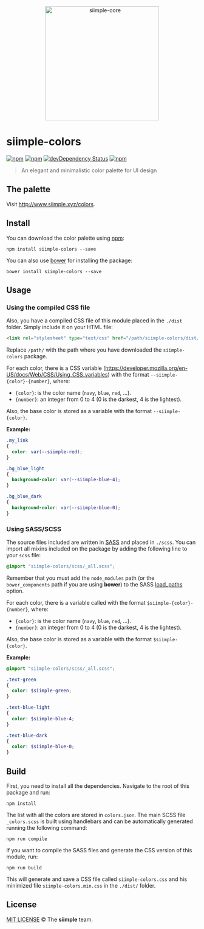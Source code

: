 <div align="center">
  <img height="300px" src="https://rawgit.com/siimple/siimple-colors/master/media/logo-inverted.png" alt="siimple-core">
  <br>
</div>

# siimple-colors

[![npm](https://img.shields.io/npm/v/siimple-colors.svg?style=flat-square)](https://www.npmjs.com/package/siimple-colors)
[![npm](https://img.shields.io/npm/dt/siimple-colors.svg?style=flat-square)](https://www.npmjs.com/package/siimple-colors)
[![devDependency Status](https://david-dm.org/siimple/siimple-colors/dev-status.svg?style=flat-square)](https://david-dm.org/siimple/siimple-colors#info=devDependencies)
[![npm](https://img.shields.io/npm/l/siimple-colors.svg?style=flat-square)](https://github.com/siimpl/siimple-colors)

> An elegant and minimalistic color palette for UI design

## The palette

Visit http://www.siimple.xyz/colors.

## Install

You can download the color palette using [npm](https://www.npmjs.com/package/siimple-colors):

```
npm install siimple-colors --save
```

You can also use [bower](http://bower.io) for installing the package:

```shell
bower install siimple-colors --save
```

## Usage

### Using the compiled CSS file

Also, you have a compiled CSS file of this module placed in the `./dist` folder. Simply include it on your HTML file:

```html
<link rel="stylesheet" type="text/css" href="/path/siimple-colors/dist/siimple-colors.css">
```

Replace `/path/` with the path where you have downloaded the `siimple-colors` package.

For each color, there is a CSS variable (https://developer.mozilla.org/en-US/docs/Web/CSS/Using_CSS_variables) with the format `--siimple-{color}-{number}`, where:

- `{color}`: is the color name (`navy`, `blue`, `red`, ...).
- `{number}`: an integer from 0 to 4 (0 is the darkest, 4 is the lightest).

Also, the base color is stored as a variable with the format `--siimple-{color}`.

**Example:**

```css
.my_link
{
  color: var(--siimple-red);
}

.bg_blue_light
{
  background-color: var(--siimple-blue-4);
}

.bg_blue_dark
{
  background-color: var(--siimple-blue-0);
}
```

### Using SASS/SCSS 

The source files included are written in [SASS](http://sass-lang.com/) and placed in `./scss`. You can import all mixins included on the package by adding the following line to your `scss` file:

```scss
@import "siimple-colors/scss/_all.scss";
```

Remember that you must add the `node_modules` path (or the `bower_components` path if you are using **bower**) to the SASS [load_paths](http://sass-lang.com/documentation/file.SASS_REFERENCE.html#load_paths-option) option.

For each color, there is a variable called with the format `$siimple-{color}-{number}`, where:

- `{color}`: is the color name (`navy`, `blue`, `red`, ...).
- `{number}`: an integer from 0 to 4 (0 is the darkest, 4 is the lightest).

Also, the base color is stored as a variable with the format `$siimple-{color}`.

**Example:**

```scss
@import "siimple-colors/scss/_all.scss";

.text-green
{
  color: $siimple-green;
}

.text-blue-light
{
  color: $siimple-blue-4;
}

.text-blue-dark
{
  color: $siimple-blue-0;
}
```

## Build

First, you need to install all the dependencies. Navigate to the root of this package and run:

```
npm install
```

The list with all the colors are stored in `colors.json`. The main SCSS file `_colors.scss` is built using handlebars and can be automatically generated running the following command:

```
npm run compile
```

If you want to compile the SASS files and generate the CSS version of this module, run:

```
npm run build
```

This will generate and save a CSS file called `siimple-colors.css` and his minimized file `siimple-colors.min.css` in the `./dist/` folder.


## License

[MIT LICENSE](./LICENSE) &copy; The **siimple** team.
